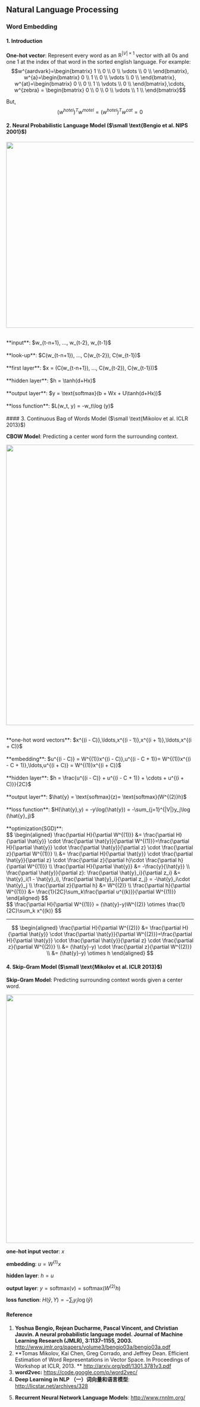 ## Natural Language Processing

### Word Embedding

#### 1. Introduction

**One-hot vector**: Represent every word as an $\mathbb{R}^{|V|\times 1}$ vector with all $0$s and one $1$ at the index of that word in the sorted english language. For example: 
$$w^{aardvark}=\begin{bmatrix} 
1 \\
0 \\
0 \\ 
\vdots \\ 
0 \\ 
\end{bmatrix}, w^{a}=\begin{bmatrix} 
0 \\
1 \\
0 \\ 
\vdots \\ 
0 \\ 
\end{bmatrix}, w^{at}=\begin{bmatrix} 
0 \\
0 \\
1 \\ 
\vdots \\ 
0 \\ 
\end{bmatrix},\cdots,  w^{zebra} = \begin{bmatrix} 
0 \\
0 \\
0 \\  
\vdots \\ 
1 \\ 
\end{bmatrix}$$

But,
$$
(w^{hotel})^Tw^{motel}= (w^{hotel})^Tw^{cat}=0
$$ 
 
#### 2. Neural Probabilistic Language Model ($\small \text{Bengio et al. NIPS 2001}$)

<p style="text-align:center"><img src="./nplm.png" height="500" width="573" /></p>

</br>
**input**: $w_{t-n+1}, …, w_{t-2}, w_{t-1}$
</br>
</br>
**look-up**: $C(w_{t-n+1}), …, C(w_{t-2}), C(w_{t-1})$
</br>
</br>
**first layer**: $x = (C(w_{t-n+1}), …, C(w_{t-2}), C(w_{t-1}))$
</br>
</br>
**hidden layer**: $h = \tanh(d+Hx)$
</br>
</br>
**output layer**: $y = \text{softmax}(b + Wx + U\tanh(d+Hx))$
</br>
</br>
**loss function**: $L(w_t, y) = -w_t\log (y)$
</br>
</br>
#### 3. Continuous Bag of Words Model ($\small \text{Mikolov et al. ICLR 2013}$)

**CBOW Model**: Predicting a center word form the
surrounding context.

<p style="text-align:center"><img src="./cbow.png" height="754" width="600" /></p>
</br>
**one-hot word vectors**: $x^{(i - C)},\ldots,x^{(i - 1)},x^{(i + 1)},\ldots,x^{(i + C)}$
</br>
</br>
**embedding**: $u^{(i - C)} = W^{(1)}x^{(i - C)},u^{(i - C + 1)}= W^{(1)}x^{(i - C + 1)},\ldots,u^{(i + C)} = W^{(1)}x^{(i + C)}$
</br></br>
**hidden layer**: $h = \frac{u^{(i - C)} + u^{(i - C + 1)} + \cdots + u^{(i + C)}}{2C}$
</br></br>
**output layer**: $\hat{y} = \text{softmax}(z)= \text{softmax}(W^{(2)}h)$
</br></br>
**loss function**: $H(\hat{y},y) = -y\log(\hat{y}) = -\sum_{j=1}^{|V|}y_j\log (\hat{y}_j)$
</br>
</br>
**optimization(SGD)**:
</br>
$$
\begin{aligned}
\frac{\partial H}{\partial W^{(1)}} &= \frac{\partial H}{\partial \hat{y}} \cdot \frac{\partial \hat{y}}{\partial W^{(1)}}=\frac{\partial H}{\partial \hat{y}} \cdot \frac{\partial \hat{y}}{\partial z} \cdot \frac{\partial z}{\partial W^{(1)}} \\
&= \frac{\partial H}{\partial \hat{y}} \cdot \frac{\partial \hat{y}}{\partial z} \cdot \frac{\partial z}{\partial h}\cdot \frac{\partial h}{\partial W^{(1)}} \\
\frac{\partial H}{\partial \hat{y}} &= -\frac{y}{\hat{y}} \\
\frac{\partial \hat{y}}{\partial z}: \frac{\partial \hat{y}_i}{\partial z_i} &= \hat{y}_i(1 - \hat{y}_i), \frac{\partial \hat{y}_i}{\partial z_j} = -\hat{y}_i\cdot \hat{y}_j \\
\frac{\partial z}{\partial h} &= W^{(2)} \\
\frac{\partial h}{\partial W^{(1)}} &= \frac{1}{2C}\sum_k\frac{\partial u^{(k)}}{\partial W^{(1)}}
\end{aligned}
$$
</br>
$$
\frac{\partial H}{\partial W^{(1)}} = (\hat{y}-y)W^{(2)} \otimes \frac{1}{2C}\sum_k x^{(k)}
$$
  
---

$$
\begin{aligned}
\frac{\partial H}{\partial W^{(2)}} &= \frac{\partial H}{\partial \hat{y}} \cdot \frac{\partial \hat{y}}{\partial W^{(2)}}=\frac{\partial H}{\partial \hat{y}} \cdot \frac{\partial \hat{y}}{\partial z} \cdot \frac{\partial z}{\partial W^{(2)}} \\
&= (\hat{y}-y) \cdot \frac{\partial z}{\partial W^{(2)}} \\
&= (\hat{y}-y) \otimes h
\end{aligned}
$$

#### 4. Skip-Gram Model ($\small \text{Mikolov et al. ICLR 2013}$)

**Skip-Gram Model**: Predicting surrounding context words given a center word.

<p style="text-align:center"><img src="./skip-gram.png" height="668" width="600"/>

**one-hot input vector**: $x$

**embedding**: $u = W^{(1)}x$

**hidden layer**: $h = u$ 

**output layer**: $y = \text{softmax}(v) = \text{softmax}(W^{(2)}h)$

**loss function**: $H(\hat{y},Y) = -\sum_i y_i\log(\hat{y})$

#### Reference

1. **Yoshua Bengio, Rejean Ducharme, Pascal Vincent, and Christian Jauvin. A neural probabilistic language model. Journal of Machine Learning Research (JMLR), 3:1137–1155, 2003.** http://www.jmlr.org/papers/volume3/bengio03a/bengio03a.pdf
2. **Tomas Mikolov, Kai Chen, Greg Corrado, and Jeffrey Dean. Efficient Estimation of Word Representations in Vector Space. In Proceedings of Workshop at ICLR, 2013. ** http://arxiv.org/pdf/1301.3781v3.pdf
4. **word2vec:** https://code.google.com/p/word2vec/
5. **Deep Learning in NLP （一）词向量和语言模型**: http://licstar.net/archives/328
<!--3. **(Under review) Eric Nalisnick, Sachin Ravi. Infinite Dimensional Word Embeddings. In Proceedings of Workshop at ICLR, 2016.** http://arxiv.org/pdf/1511.05392v2.pdf
-->
5. **Recurrent Neural Network Language Models**: http://www.rnnlm.org/
